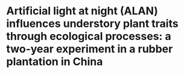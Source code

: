 # Artificial light at night (ALAN) influences understory plant traits through ecological processes: a two-year experiment in a rubber plantation in China


